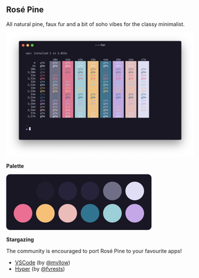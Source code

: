 ## Rosé Pine

All natural pine, faux fur and a bit of soho vibes for the classy minimalist.

![Preview](assets/preview.png)

**Palette**

<img src="assets/palette.png" alt="Palette" width="390">

**Stargazing**

The community is encouraged to port Rosé Pine to your favourite apps!

- [VSCode](https://github.com/mvllow/rose-pine) (by [@mvllow](https://github.com/mvllow))
- [Hyper](https://github.com/fvrests/hyper-rose-pine) (by [@fvrests](https://github.com/fvrests))
